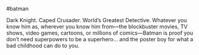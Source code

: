 #batman

Dark Knight. Caped Crusader. World’s Greatest Detective. Whatever you know him as, wherever you know him from—the blockbuster movies, TV shows, video games, cartoons, or millions of comics—Batman is proof you don’t need superpowers to be a superhero… and the poster boy for what a bad childhood can do to you.
